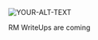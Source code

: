 <picture>
 <source media="(prefers-color-scheme: dark)" srcset="https://steamuserimages-a.akamaihd.net/ugc/2438013375536940927/D370DBF7BFC83ED36F783F08A598FFF3E71A1D61/?imw=5000&imh=5000&ima=fit&impolicy=Letterbox&imcolor=%23000000&letterbox=false">
 <source media="(prefers-color-scheme: light)" srcset=https://steamuserimages-a.akamaihd.net/ugc/2438013375536940927/D370DBF7BFC83ED36F783F08A598FFF3E71A1D61/?imw=5000&imh=5000&ima=fit&impolicy=Letterbox&imcolor=%23000000&letterbox=false">
 <img alt="YOUR-ALT-TEXT" src="YOUR-DEFAULT-IMAGE">
</picture>

RM WriteUps are coming 
